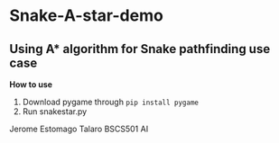 # Snake-A-star-demo

## Using A* algorithm for Snake pathfinding use case

**How to use**

1. Download pygame through ``pip install pygame``
2. Run snakestar.py

Jerome Estomago Talaro BSCS501 AI